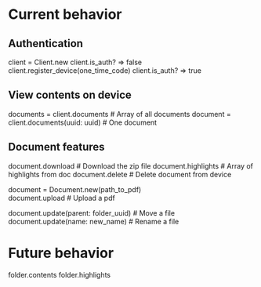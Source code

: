 # Current behavior

## Authentication
client = Client.new
client.is_auth? => false
client.register_device(one_time_code)
client.is_auth? => true

## View contents on device
documents = client.documents            # Array of all documents
document = client.documents(uuid: uuid) # One document

## Document features
document.download                       # Download the zip file
document.highlights                     # Array of highlights from doc
document.delete                         # Delete document from device

document = Document.new(path_to_pdf)    
document.upload                         # Upload a pdf

document.update(parent: folder_uuid)    # Move a file
document.update(name: new_name)         # Rename a file

# Future behavior
folder.contents
folder.highlights
